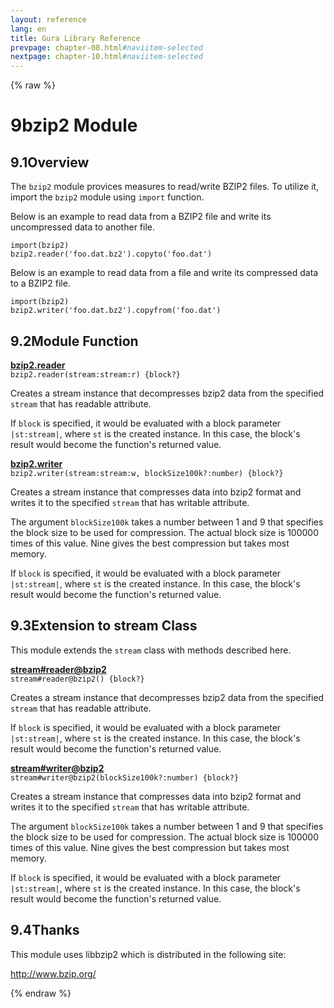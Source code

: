```yaml
---
layout: reference
lang: en
title: Gura Library Reference
prevpage: chapter-08.html#naviitem-selected
nextpage: chapter-10.html#naviitem-selected
---
```

{% raw %}
<h1><span class="caption-index-1">9</span>bzip2 Module</h1>
<h2><span class="caption-index-2">9.1</span><a name="anchor-9-1"></a>Overview</h2>
<p>
The <code class="highlighter-rouge">bzip2</code> module provices measures to read/write BZIP2 files. To utilize it, import the <code class="highlighter-rouge">bzip2</code> module using <code class="highlighter-rouge">import</code> function.
</p>
<p>
Below is an example to read data from a BZIP2 file and write its uncompressed data to another file.
</p>
<pre class="highlight"><code>import(bzip2)
bzip2.reader('foo.dat.bz2').copyto('foo.dat')
</code></pre>
<p>
Below is an example to read data from a file and write its compressed data to a BZIP2 file.
</p>
<pre class="highlight"><code>import(bzip2)
bzip2.writer('foo.dat.bz2').copyfrom('foo.dat')
</code></pre>
<h2><span class="caption-index-2">9.2</span><a name="anchor-9-2"></a>Module Function</h2>
<p>
<div><strong style="text-decoration:underline">bzip2.reader</strong></div>
<div style="margin-bottom:1em"><code>bzip2.reader(stream:stream:r) {block?}</code></div>
Creates a stream instance that decompresses bzip2 data from the specified <code class="highlighter-rouge">stream</code> that has readable attribute.
</p>
<p>
If <code class="highlighter-rouge">block</code> is specified, it would be evaluated with a block parameter <code class="highlighter-rouge">|st:stream|</code>, where <code class="highlighter-rouge">st</code> is the created instance. In this case, the block's result would become the function's returned value.
</p>
<p>
<div><strong style="text-decoration:underline">bzip2.writer</strong></div>
<div style="margin-bottom:1em"><code>bzip2.writer(stream:stream:w, blockSize100k?:number) {block?}</code></div>
Creates a stream instance that compresses data into bzip2 format and writes it to the specified <code class="highlighter-rouge">stream</code> that has writable attribute.
</p>
<p>
The argument <code class="highlighter-rouge">blockSize100k</code> takes a number between 1 and 9 that specifies the block size to be used for compression. The actual block size is 100000 times of this value. Nine gives the best compression but takes most memory.
</p>
<p>
If <code class="highlighter-rouge">block</code> is specified, it would be evaluated with a block parameter <code class="highlighter-rouge">|st:stream|</code>, where <code class="highlighter-rouge">st</code> is the created instance. In this case, the block's result would become the function's returned value.
</p>
<h2><span class="caption-index-2">9.3</span><a name="anchor-9-3"></a>Extension to stream Class</h2>
<p>
This module extends the <code class="highlighter-rouge">stream</code> class with methods described here.
</p>
<p>
<div><strong style="text-decoration:underline">stream#reader@bzip2</strong></div>
<div style="margin-bottom:1em"><code>stream#reader@bzip2() {block?}</code></div>
Creates a stream instance that decompresses bzip2 data from the specified <code class="highlighter-rouge">stream</code> that has readable attribute.
</p>
<p>
If <code class="highlighter-rouge">block</code> is specified, it would be evaluated with a block parameter <code class="highlighter-rouge">|st:stream|</code>, where <code class="highlighter-rouge">st</code> is the created instance. In this case, the block's result would become the function's returned value.
</p>
<p>
<div><strong style="text-decoration:underline">stream#writer@bzip2</strong></div>
<div style="margin-bottom:1em"><code>stream#writer@bzip2(blockSize100k?:number) {block?}</code></div>
Creates a stream instance that compresses data into bzip2 format and writes it to the specified <code class="highlighter-rouge">stream</code> that has writable attribute.
</p>
<p>
The argument <code class="highlighter-rouge">blockSize100k</code> takes a number between 1 and 9 that specifies the block size to be used for compression. The actual block size is 100000 times of this value. Nine gives the best compression but takes most memory.
</p>
<p>
If <code class="highlighter-rouge">block</code> is specified, it would be evaluated with a block parameter <code class="highlighter-rouge">|st:stream|</code>, where <code class="highlighter-rouge">st</code> is the created instance. In this case, the block's result would become the function's returned value.
</p>
<h2><span class="caption-index-2">9.4</span><a name="anchor-9-4"></a>Thanks</h2>
<p>
This module uses libbzip2 which is distributed in the following site:
</p>
<p>
<a href="http://www.bzip.org/">http://www.bzip.org/</a>
</p>
{% endraw %}
